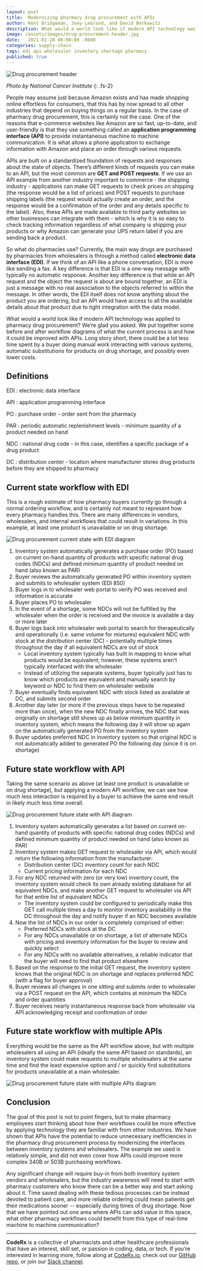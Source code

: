 ```yaml
---
layout: post
title:  Modernizing pharmacy drug procurement with APIs
author: Kent Bridgeman, Joey LeGrand, and David Berkowitz
description: What would a world look like if modern API technology was applied to pharmacy drug procurement?  We’re glad you asked.  We put together some before and after workflow diagrams of what the current process is and how it could be improved with APIs.
image: /assets/images/drug-procurement-header.jpg
date:   2021-01-28 06:00:00 -0600
categories: supply-chain
tags: edi api wholesaler inventory shortage pharmacy
published: true
---
```


![Drug procurement header](/assets/images/drug-procurement-header.jpg)

*Photo by National Cancer Institute*
{: .fs-2}

People may assume just because Amazon exists and has made shopping online effortless for consumers, that this has by now spread to all other industries that depend on buying things on a regular basis.  In the case of pharmacy drug procurement, this is certainly not the case.  One of the reasons that e-commerce websites like Amazon are so fast, up-to-date, and user-friendly is that they use something called an **application programming interface (API)** to provide instantaneous machine to machine communication.  It is what allows a phone application to exchange information with Amazon and place an order through various requests.

APIs are built on a standardized foundation of requests and responses about the state of objects. There’s different kinds of requests you can make to an API, but the most common are **GET and POST requests**. If we use an API example from another industry important to commerce - the shipping industry - applications can make GET requests to check prices on shipping (the response would be a list of prices) and POST requests to purchase shipping labels (the request would actually create an order, and the response would be a confirmation of the order and any details specific to the label).  Also, these APIs are made available to third party websites so other businesses can integrate with them - which is why it is so easy to check tracking information regardless of what company is shipping your products or why Amazon can generate your UPS return label if you are sending back a product.

So what do pharmacies use?  Currently, the main way drugs are purchased by pharmacies from wholesalers is through a method called **electronic data interface (EDI)**.  If we think of an API like a phone conversation, EDI is more like sending a fax.  A key difference is that EDI is a one-way message with typically no automatic response.  Another key difference is that while an API request and the object the request is about are bound together, an EDI is just a message with no real association to the objects referred to within the message.  In other words, the EDI itself does not know anything about the product you are ordering, but an API would have access to all the available details about that product due to tight integration with the data model.

What would a world look like if modern API technology was applied to pharmacy drug procurement?  We’re glad you asked.  We put together some before and after workflow diagrams of what the current process is and how it could be improved with APIs.  Long story short, there could be a lot less time spent by a buyer doing manual work interacting with various systems, automatic substitutions for products on drug shortage, and possibly even lower costs.

## Definitions

EDI
: electronic data interface

API
: application programming interface

PO
: purchase order - order sent from the pharmacy

PAR
: periodic automatic replenishment levels - minimum quantity of a product needed on hand

NDC
: national drug code - in this case, identifies a specific package of a drug product

DC
: distribution center - location where manufacturer stores drug products before they are shipped to pharmacy

## Current state workflow with EDI

This is a rough estimate of how pharmacy buyers currently go through a normal ordering workflow, and is certainly not meant to represent how every pharmacy handles this.  There are many differences in vendors, wholesalers, and internal workflows that could result in variations.  In this example, at least one product is unavailable or on drug shortage.

![Drug procurement current state with EDI diagram](/assets/images/drug-procurement-current-state-edi.jpg)

1. Inventory system automatically generates a purchase order (PO) based on current on-hand quantity of products with specific national drug codes (NDCs) and defined minimum quantity of product needed on hand (also known as PAR)
2. Buyer reviews the automatically generated PO within inventory system and submits to wholesaler system (EDI 850)
3. Buyer logs in to wholesaler web portal to verify PO was received and information is accurate
4. Buyer places PO to wholesaler
5. In the event of a shortage, some NDCs will not be fulfilled by the wholesaler when the order is received and the invoice is available a day or more later
6. Buyer logs back into wholesaler web portal to search for therapeutically and operationally (i.e. same volume for mixtures) equivalent NDC with stock at the distribution center (DC) - potentially multiple times throughout the day if all equivalent NDCs are out of stock
    * Local inventory system typically has built in mapping to know what products would be equivalent; however, these systems aren’t typically interfaced with the wholesaler
    * Instead of utilizing the separate systems, buyer typically just has to know which products are equivalent and manually search by keyword or NDC to find them on wholesaler website
7. Buyer eventually finds equivalent NDC with stock listed as available at DC, and submits second order
8. Another day later (or more if the previous steps have to be repeated more than once), when the new NDC finally arrives, the NDC that was originally on shortage still shows up as below minimum quantity in inventory system, which means the following day it will show up again on the automatically generated PO from the inventory system
9. Buyer updates preferred NDC in inventory system so that original NDC is not automatically added to generated PO the following day (since it is on shortage)

## Future state workflow with API

Taking the same scenario as above (at least one product is unavailable or on drug shortage), but applying a modern API workflow, we can see how much less interaction is required by a buyer to achieve the same end result in likely much less time overall.

![Drug procurement future state with API diagram](/assets/images/drug-procurement-future-state-api.jpg)

1. Inventory system automatically generates a list based on current on-hand quantity of products with specific national drug codes (NDCs) and defined minimum quantity of product needed on hand (also known as PAR)
2. Inventory system makes GET request to wholesaler via API, which would return the following information from the manufacturer:
    * Distribution center (DC) inventory count for each NDC
    * Current pricing information for each NDC
3. For any NDC returned with zero (or very low) inventory count, the inventory system would check its own already existing database for all equivalent NDCs, and make another GET request to wholesaler via API for that entire list of equivalent NDCs
    * The inventory system could be configured to periodically make this GET call multiple times a day to monitor inventory availability in the DC throughout the day and notify buyer if an NDC becomes available
4. Now the list of NDCs in our order is completely comprised of either:
    * Preferred NDCs with stock at the DC
    * For any NDCs unavailable or on shortage, a list of alternate NDCs with pricing and inventory information for the buyer to review and quickly select
    * For any NDCs with no available alternatives, a reliable indicator that the buyer will need to find that product elsewhere
5. Based on the response to the initial GET request, the inventory system knows that the original NDC is on shortage and replaces preferred NDC (with a flag for buyer approval)
6. Buyer reviews all changes in one sitting and submits order to wholesaler via a POST request on the API, which contains at minimum the NDCs and order quantities
7. Buyer receives nearly instantaneous response back from wholesaler via API acknowledging receipt and confirmation of order

## Future state workflow with multiple APIs

Everything would be the same as the API workflow above, but with multiple wholesalers all using an API (ideally the same API based on standards), an inventory system could make requests to multiple wholesalers at the same time and find the least expensive option and / or quickly find substitutions for products unavailable at a main wholesaler.

![Drug procurement future state with multiple APIs diagram](/assets/images/drug-procurement-future-state-multiple-api.jpg)

## Conclusion

The goal of this post is not to point fingers, but to make pharmacy employees start thinking about how their workflows could be more effective by applying technology they are familiar with from other industries.  We have shown that APIs have the potential to reduce unnecessary inefficiencies in the pharmacy drug procurement process by modernizing the interfaces between inventory systems and wholesalers.  The example we used is relatively simple, and did not even cover how APIs could improve more complex 340B or 503B purchasing workflows.

Any significant change will require buy-in from both inventory system vendors and wholesalers, but the industry awareness will need to start with pharmacy customers who know there can be a better way and start asking about it.  Time saved dealing with these tedious processes can be instead devoted to patient care, and more reliable ordering could mean patients get their medications sooner -- especially during times of drug shortage.  Now that we have pointed out one area where APIs can add value in this space, what other pharmacy workflows could benefit from this type of real-time machine to machine communication?

---

**CodeRx** is a collective of pharmacists and other healthcare professionals that have an interest, skill set, or passion in coding, data, or tech. If you're interested in learning more, follow along at [CodeRx.io](https://coderx.io/), check out our [GitHub repo](https://github.com/coderxio/dailymed-api), or join our [Slack channel](https://join.slack.com/t/coderx/shared_invite/zt-5b8e9kr4-PsKAVe4crGmECQyyxDIJgQ).
